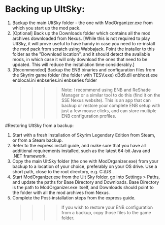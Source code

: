 # Backing up UltSky: 
1)  Backup the main UltSky folder - the one with ModOrganizer.exe from which you start up the mod pack.
2)  [Optional]  Back up the Downloads folder which contains all the mod archives downloaded from Nexus.  [While this is not required to play UltSky, it will prove useful to have handy in case you need to re-install the mod pack from scratch using Wabbajack.  Point the installer to this folder as the "Download location", and it should detect the available mods, in which case it will only download the ones that need to be updated.  This will reduce the installation time considerably.]
3)  [Recommended]  Backup the ENB binaries and configuration files from the Skyrim game folder (the folder with TESV.exe)
d3d9.dll
enbhost.exe
enblocal.ini
enbseries.ini
enbseries folder
       >>>>    Note: I recommend using ENB and ReShade Manager or a similar tool to do this (find it on the SSE Nexus website).  This is an app that can backup or restore your complete ENB setup with just a few mouse clicks, and can store multiple ENB configuration profiles.

#Restoring UltSky from a backup:
1)  Start with a fresh installation of Skyrim Legendary Edition from Steam, or from a Steam backup.
2)  Refer to the express install guide, and make sure that you have all additional requirements installed, such as the latest 64-bit Java and .NET framework.
3)  Copy the main UltSky folder (the one with ModOrganizer.exe) from your backup to a location of  your choice, preferably on your OS drive.   Use a short path, close to the root directory, e.g. C:\US .
4)  Start ModOrganizer.exe from the Ult Sky folder, go into Settings > Paths, and update the paths for Base Directory and Downloads.  Base Directory is the path to ModOrganizer.exe itself, and Downloads should point to the folder with all the mod archives from Nexus.
5)  Complete the Post-installation steps from the express guide.
       >>>>    If you wish to restore your ENB configuration from a backup, copy those files to the game folder.
